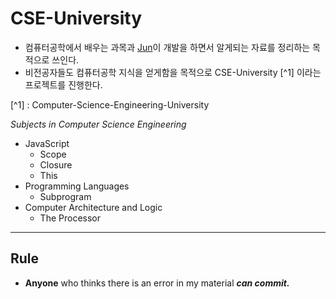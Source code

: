 # CSE-University
* 컴퓨터공학에서 배우는 과목과 [Jun]()이 개발을 하면서 알게되는 자료를 정리하는 목적으로 쓰인다.  
* 비전공자들도 컴퓨터공학 지식을 얻게함을 목적으로 CSE-University [^1] 이라는 프로젝트를 진행한다.


[^1] : Computer-Science-Engineering-University  

*Subjects in Computer Science Engineering*

* JavaScript
  * Scope
  * Closure
  * This
* Programming Languages
  * Subprogram
* Computer Architecture and Logic
  * The Processor


---
## Rule
* **Anyone** who thinks there is an error in my material ***can commit.***
